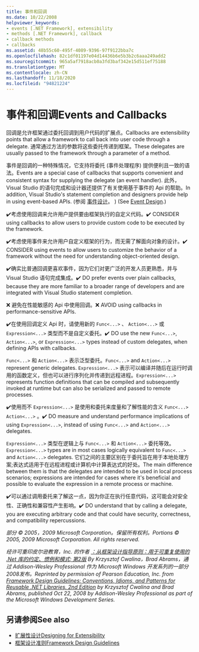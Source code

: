 ```yaml
---
title: 事件和回调
ms.date: 10/22/2008
helpviewer_keywords:
- events [.NET Framework], extensibility
- methods [.NET Framework], callback
- callback methods
- callbacks
ms.assetid: 48b55c60-495f-4089-9396-97f9122bba7c
ms.openlocfilehash: 82c1df01197e04d14436b6e5b3b2c6aaa249add2
ms.sourcegitcommit: 965a5af7918acb0a3fd3baf342e15d511ef75188
ms.translationtype: MT
ms.contentlocale: zh-CN
ms.lasthandoff: 11/18/2020
ms.locfileid: "94821224"
---
```

# <a name="events-and-callbacks"></a><span data-ttu-id="cba8d-102">事件和回调</span><span class="sxs-lookup"><span data-stu-id="cba8d-102">Events and Callbacks</span></span>
<span data-ttu-id="cba8d-103">回调是允许框架通过委托回调到用户代码的扩展点。</span><span class="sxs-lookup"><span data-stu-id="cba8d-103">Callbacks are extensibility points that allow a framework to call back into user code through a delegate.</span></span> <span data-ttu-id="cba8d-104">通常通过方法的参数将这些委托传递到框架。</span><span class="sxs-lookup"><span data-stu-id="cba8d-104">These delegates are usually passed to the framework through a parameter of a method.</span></span>

 <span data-ttu-id="cba8d-105">事件是回调的一种特殊情况，它支持将委托 (事件处理程序) 提供便利且一致的语法。</span><span class="sxs-lookup"><span data-stu-id="cba8d-105">Events are a special case of callbacks that supports convenient and consistent syntax for supplying the delegate (an event handler).</span></span> <span data-ttu-id="cba8d-106">此外，Visual Studio 的语句完成和设计器还提供了有关使用基于事件的 Api 的帮助。</span><span class="sxs-lookup"><span data-stu-id="cba8d-106">In addition, Visual Studio's statement completion and designers provide help in using event-based APIs.</span></span> <span data-ttu-id="cba8d-107"> (参阅 [事件设计](event.md)。 ) </span><span class="sxs-lookup"><span data-stu-id="cba8d-107">(See [Event Design](event.md).)</span></span>

 <span data-ttu-id="cba8d-108">✔️考虑使用回调来允许用户提供要由框架执行的自定义代码。</span><span class="sxs-lookup"><span data-stu-id="cba8d-108">✔️ CONSIDER using callbacks to allow users to provide custom code to be executed by the framework.</span></span>

 <span data-ttu-id="cba8d-109">✔️考虑使用事件来允许用户自定义框架的行为，而无需了解面向对象的设计。</span><span class="sxs-lookup"><span data-stu-id="cba8d-109">✔️ CONSIDER using events to allow users to customize the behavior of a framework without the need for understanding object-oriented design.</span></span>

 <span data-ttu-id="cba8d-110">✔️确实比普通回调更喜欢事件，因为它们对更广泛的开发人员更熟悉，并与 Visual Studio 语句完成集成。</span><span class="sxs-lookup"><span data-stu-id="cba8d-110">✔️ DO prefer events over plain callbacks, because they are more familiar to a broader range of developers and are integrated with Visual Studio statement completion.</span></span>

 <span data-ttu-id="cba8d-111">❌ 避免在性能敏感的 Api 中使用回调。</span><span class="sxs-lookup"><span data-stu-id="cba8d-111">❌ AVOID using callbacks in performance-sensitive APIs.</span></span>

 <span data-ttu-id="cba8d-112">✔️在使用回调定义 Api 时，请使用新的 `Func<...>` 、 `Action<...>` 或 `Expression<...>` 类型而不是自定义委托。</span><span class="sxs-lookup"><span data-stu-id="cba8d-112">✔️ DO use the new `Func<...>`, `Action<...>`, or `Expression<...>` types instead of custom delegates, when defining APIs with callbacks.</span></span>

 <span data-ttu-id="cba8d-113">`Func<...>` 和 `Action<...>` 表示泛型委托。</span><span class="sxs-lookup"><span data-stu-id="cba8d-113">`Func<...>` and `Action<...>` represent generic delegates.</span></span> <span data-ttu-id="cba8d-114">`Expression<...>` 表示可以编译并随后在运行时调用的函数定义，但也可以进行序列化并传递到远程进程。</span><span class="sxs-lookup"><span data-stu-id="cba8d-114">`Expression<...>` represents function definitions that can be compiled and subsequently invoked at runtime but can also be serialized and passed to remote processes.</span></span>

 <span data-ttu-id="cba8d-115">✔️使用而不 `Expression<...>` 是使用和委托来度量和了解性能的含义 `Func<...>` `Action<...>` 。</span><span class="sxs-lookup"><span data-stu-id="cba8d-115">✔️ DO measure and understand performance implications of using `Expression<...>`, instead of using `Func<...>` and `Action<...>` delegates.</span></span>

 <span data-ttu-id="cba8d-116">`Expression<...>` 类型在逻辑上与 `Func<...>` 和 `Action<...>` 委托等效。</span><span class="sxs-lookup"><span data-stu-id="cba8d-116">`Expression<...>` types are in most cases logically equivalent to `Func<...>` and `Action<...>` delegates.</span></span> <span data-ttu-id="cba8d-117">它们之间的主要区别在于委托旨在用于本地处理方案;表达式适用于在远程进程或计算机中计算表达式的好处。</span><span class="sxs-lookup"><span data-stu-id="cba8d-117">The main difference between them is that the delegates are intended to be used in local process scenarios; expressions are intended for cases where it's beneficial and possible to evaluate the expression in a remote process or machine.</span></span>

 <span data-ttu-id="cba8d-118">✔️可以通过调用委托来了解这一点，因为你正在执行任意代码，这可能会对安全性、正确性和兼容性产生影响。</span><span class="sxs-lookup"><span data-stu-id="cba8d-118">✔️ DO understand that by calling a delegate, you are executing arbitrary code and that could have security, correctness, and compatibility repercussions.</span></span>

 <span data-ttu-id="cba8d-119">*部分 &copy; 2005，2009 Microsoft Corporation。保留所有权利。*</span><span class="sxs-lookup"><span data-stu-id="cba8d-119">*Portions &copy; 2005, 2009 Microsoft Corporation. All rights reserved.*</span></span>

 <span data-ttu-id="cba8d-120">*经许可重印皮尔逊教育，Inc. 的作者 [：从框架设计指导原则：用于可重复使用的 .Net 库的约定、惯例和模式; 第2版](https://www.informit.com/store/framework-design-guidelines-conventions-idioms-and-9780321545619) By Krzysztof Cwalina，Brad Abrams，通过 Addison-Wesley Professional 作为 Microsoft Windows 开发系列的一部分2008发布。*</span><span class="sxs-lookup"><span data-stu-id="cba8d-120">*Reprinted by permission of Pearson Education, Inc. from [Framework Design Guidelines: Conventions, Idioms, and Patterns for Reusable .NET Libraries, 2nd Edition](https://www.informit.com/store/framework-design-guidelines-conventions-idioms-and-9780321545619) by Krzysztof Cwalina and Brad Abrams, published Oct 22, 2008 by Addison-Wesley Professional as part of the Microsoft Windows Development Series.*</span></span>

## <a name="see-also"></a><span data-ttu-id="cba8d-121">另请参阅</span><span class="sxs-lookup"><span data-stu-id="cba8d-121">See also</span></span>

- [<span data-ttu-id="cba8d-122">扩展性设计</span><span class="sxs-lookup"><span data-stu-id="cba8d-122">Designing for Extensibility</span></span>](designing-for-extensibility.md)
- [<span data-ttu-id="cba8d-123">框架设计准则</span><span class="sxs-lookup"><span data-stu-id="cba8d-123">Framework Design Guidelines</span></span>](index.md)
